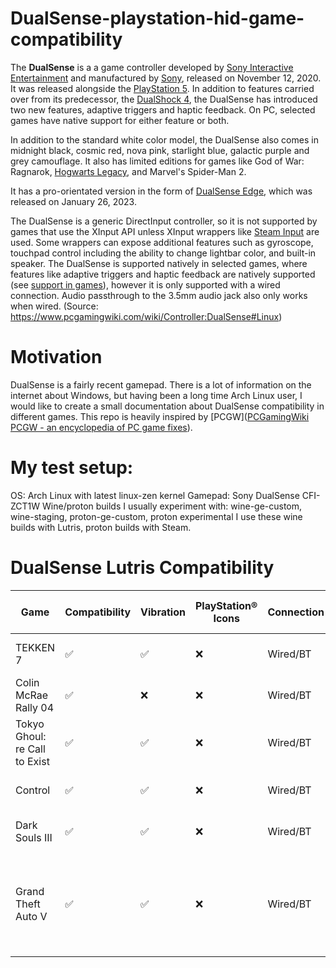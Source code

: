 # DualSense-playstation-hid-game-compatibility

The **DualSense** is a a game controller developed by [Sony Interactive Entertainment](https://www.pcgamingwiki.com/wiki/Company:Sony_Interactive_Entertainment "Company:Sony Interactive Entertainment") and manufactured by [Sony](https://www.pcgamingwiki.com/wiki/Company:Sony "Company:Sony"), released on November 12, 2020. It was released alongside the [PlayStation 5](https://www.pcgamingwiki.com/wiki/Emulation:PlayStation_5 "Emulation:PlayStation 5").
In addition to features carried over from its predecessor, the [DualShock 4](https://www.pcgamingwiki.com/wiki/Controller:DualShock_4 "Controller:DualShock 4"), the DualSense has introduced two new features, adaptive triggers and haptic feedback. On PC, selected games have native support for either feature or both.

In addition to the standard white color model, the DualSense also comes in midnight black, cosmic red, nova pink, starlight blue, galactic purple and grey camouflage. It also has limited editions for games like God of War: Ragnarok, [Hogwarts Legacy](https://www.pcgamingwiki.com/wiki/Hogwarts_Legacy "Hogwarts Legacy"), and Marvel's Spider-Man 2.

It has a pro-orientated version in the form of [DualSense Edge](https://www.pcgamingwiki.com/wiki/Controller:DualSense_Edge "Controller:DualSense Edge"), which was released on January 26, 2023.

The DualSense is a generic DirectInput controller, so it is not supported by games that use the XInput API unless XInput wrappers like [Steam Input](https://www.pcgamingwiki.com/wiki/Steam_Input "Steam Input") are used. Some wrappers can expose additional features such as gyroscope, touchpad control including the ability to change lightbar color, and built-in speaker. The DualSense is supported natively in selected games, where features like adaptive triggers and haptic feedback are natively supported (see [support in games](https://www.pcgamingwiki.com/wiki/Controller:DualSense#Support_in_games)), however it is only supported with a wired connection. Audio passthrough to the 3.5mm audio jack also only works when wired.
(Source: https://www.pcgamingwiki.com/wiki/Controller:DualSense#Linux)

# Motivation

DualSense is a fairly recent gamepad. There is a lot of information on the internet about Windows, but having been a long time Arch Linux user, I would like to create a small documentation about DualSense compatibility in different games.  This repo is heavily inspired by [PCGW]([PCGamingWiki PCGW - an encyclopedia of PC game fixes](https://www.pcgamingwiki.com/wiki/Home)). 

# My test setup:

OS: Arch Linux with latest linux-zen kernel
Gamepad: Sony DualSense CFI-ZCT1W
Wine/proton builds I usually experiment with: wine-ge-custom, wine-staging, proton-ge-custom,  proton experimental
I use these wine builds with Lutris, proton builds with Steam.

# DualSense Lutris Compatibility

| Game                          | Compatibility | Vibration | PlayStation® Icons | Connection | Initial Release Date | Notes                                                          |
| ----------------------------- | ------------- | --------- | ------------------ | ---------- | -------------------- | -------------------------------------------------------------- |
| TEKKEN 7                      | ✅             | ✅         | ❌                  | Wired/BT   | 18. February 2015    | Working as intended.                                           |
| Colin McRae Rally 04          | ✅             | ❌         | ❌                  | Wired/BT   | 2. April 2004        | Working as intended.                                           |
| Tokyo Ghoul: re Call to Exist | ✅             | ✅         | ❌                  | Wired/BT   | 15. November 2019    | Working as intended.                                           |
| Control                       | ✅             | ✅         | ❌                  | Wired/BT   | 27. August 2019      | Working as intended.                                           |
| Dark Souls III                | ✅             | ✅         | ❌                  | Wired/BT   | 24. March 2016       | Working as intended.                                           |
| Grand Theft Auto V            | ✅             | ✅         | ❌                  | Wired/BT   | 17. September 2013   | Crashes the game for some reason when touchpad button pressed. |


